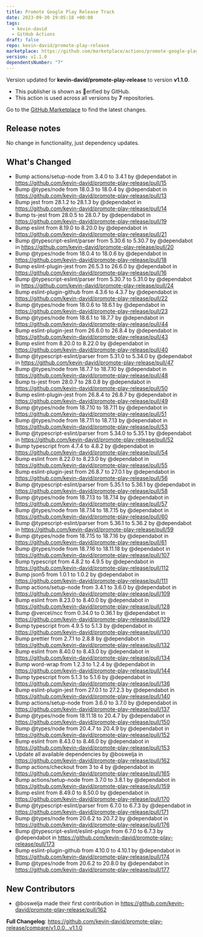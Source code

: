 ```yaml
---
title: Promote Google Play Release Track
date: 2023-09-30 19:05:18 +00:00
tags:
  - kevin-david
  - GitHub Actions
draft: false
repo: kevin-david/promote-play-release
marketplace: https://github.com/marketplace/actions/promote-google-play-release-track
version: v1.1.0
dependentsNumber: "7"
---
```



Version updated for **kevin-david/promote-play-release** to version **v1.1.0**.
- This publisher is shown as erified by GitHub.
- This action is used across all versions by **7** repositories.

Go to the [GitHub Marketplace](https://github.com/marketplace/actions/promote-google-play-release-track) to find the latest changes.

## Release notes

No change in functionality, just dependency updates.

## What's Changed
* Bump actions/setup-node from 3.4.0 to 3.4.1 by @dependabot in https://github.com/kevin-david/promote-play-release/pull/15
* Bump @types/node from 18.0.3 to 18.0.4 by @dependabot in https://github.com/kevin-david/promote-play-release/pull/13
* Bump jest from 28.1.2 to 28.1.3 by @dependabot in https://github.com/kevin-david/promote-play-release/pull/14
* Bump ts-jest from 28.0.5 to 28.0.7 by @dependabot in https://github.com/kevin-david/promote-play-release/pull/19
* Bump eslint from 8.19.0 to 8.20.0 by @dependabot in https://github.com/kevin-david/promote-play-release/pull/21
* Bump @typescript-eslint/parser from 5.30.6 to 5.30.7 by @dependabot in https://github.com/kevin-david/promote-play-release/pull/20
* Bump @types/node from 18.0.4 to 18.0.6 by @dependabot in https://github.com/kevin-david/promote-play-release/pull/18
* Bump eslint-plugin-jest from 26.5.3 to 26.6.0 by @dependabot in https://github.com/kevin-david/promote-play-release/pull/16
* Bump @typescript-eslint/parser from 5.30.7 to 5.31.0 by @dependabot in https://github.com/kevin-david/promote-play-release/pull/24
* Bump eslint-plugin-github from 4.3.6 to 4.3.7 by @dependabot in https://github.com/kevin-david/promote-play-release/pull/22
* Bump @types/node from 18.0.6 to 18.6.1 by @dependabot in https://github.com/kevin-david/promote-play-release/pull/23
* Bump @types/node from 18.6.1 to 18.7.7 by @dependabot in https://github.com/kevin-david/promote-play-release/pull/44
* Bump eslint-plugin-jest from 26.6.0 to 26.8.4 by @dependabot in https://github.com/kevin-david/promote-play-release/pull/43
* Bump eslint from 8.20.0 to 8.22.0 by @dependabot in https://github.com/kevin-david/promote-play-release/pull/40
* Bump @typescript-eslint/parser from 5.31.0 to 5.34.0 by @dependabot in https://github.com/kevin-david/promote-play-release/pull/47
* Bump @types/node from 18.7.7 to 18.7.10 by @dependabot in https://github.com/kevin-david/promote-play-release/pull/48
* Bump ts-jest from 28.0.7 to 28.0.8 by @dependabot in https://github.com/kevin-david/promote-play-release/pull/50
* Bump eslint-plugin-jest from 26.8.4 to 26.8.7 by @dependabot in https://github.com/kevin-david/promote-play-release/pull/49
* Bump @types/node from 18.7.10 to 18.7.11 by @dependabot in https://github.com/kevin-david/promote-play-release/pull/51
* Bump @types/node from 18.7.11 to 18.7.13 by @dependabot in https://github.com/kevin-david/promote-play-release/pull/53
* Bump @typescript-eslint/parser from 5.34.0 to 5.35.1 by @dependabot in https://github.com/kevin-david/promote-play-release/pull/52
* Bump typescript from 4.7.4 to 4.8.2 by @dependabot in https://github.com/kevin-david/promote-play-release/pull/54
* Bump eslint from 8.22.0 to 8.23.0 by @dependabot in https://github.com/kevin-david/promote-play-release/pull/55
* Bump eslint-plugin-jest from 26.8.7 to 27.0.1 by @dependabot in https://github.com/kevin-david/promote-play-release/pull/56
* Bump @typescript-eslint/parser from 5.35.1 to 5.36.1 by @dependabot in https://github.com/kevin-david/promote-play-release/pull/58
* Bump @types/node from 18.7.13 to 18.7.14 by @dependabot in https://github.com/kevin-david/promote-play-release/pull/57
* Bump @types/node from 18.7.14 to 18.7.15 by @dependabot in https://github.com/kevin-david/promote-play-release/pull/60
* Bump @typescript-eslint/parser from 5.36.1 to 5.36.2 by @dependabot in https://github.com/kevin-david/promote-play-release/pull/59
* Bump @types/node from 18.7.15 to 18.7.16 by @dependabot in https://github.com/kevin-david/promote-play-release/pull/61
* Bump @types/node from 18.7.16 to 18.11.18 by @dependabot in https://github.com/kevin-david/promote-play-release/pull/107
* Bump typescript from 4.8.2 to 4.9.5 by @dependabot in https://github.com/kevin-david/promote-play-release/pull/112
* Bump json5 from 1.0.1 to 1.0.2 by @dependabot in https://github.com/kevin-david/promote-play-release/pull/111
* Bump actions/setup-node from 3.4.1 to 3.6.0 by @dependabot in https://github.com/kevin-david/promote-play-release/pull/109
* Bump eslint from 8.23.0 to 8.40.0 by @dependabot in https://github.com/kevin-david/promote-play-release/pull/128
* Bump @vercel/ncc from 0.34.0 to 0.36.1 by @dependabot in https://github.com/kevin-david/promote-play-release/pull/129
* Bump typescript from 4.9.5 to 5.1.3 by @dependabot in https://github.com/kevin-david/promote-play-release/pull/130
* Bump prettier from 2.7.1 to 2.8.8 by @dependabot in https://github.com/kevin-david/promote-play-release/pull/132
* Bump eslint from 8.40.0 to 8.43.0 by @dependabot in https://github.com/kevin-david/promote-play-release/pull/134
* Bump word-wrap from 1.2.3 to 1.2.4 by @dependabot in https://github.com/kevin-david/promote-play-release/pull/144
* Bump typescript from 5.1.3 to 5.1.6 by @dependabot in https://github.com/kevin-david/promote-play-release/pull/136
* Bump eslint-plugin-jest from 27.0.1 to 27.2.3 by @dependabot in https://github.com/kevin-david/promote-play-release/pull/140
* Bump actions/setup-node from 3.6.0 to 3.7.0 by @dependabot in https://github.com/kevin-david/promote-play-release/pull/137
* Bump @types/node from 18.11.18 to 20.4.7 by @dependabot in https://github.com/kevin-david/promote-play-release/pull/150
* Bump @types/node from 20.4.7 to 20.4.9 by @dependabot in https://github.com/kevin-david/promote-play-release/pull/152
* Bump eslint from 8.43.0 to 8.46.0 by @dependabot in https://github.com/kevin-david/promote-play-release/pull/153
* Update all available dependencies by @boswelja in https://github.com/kevin-david/promote-play-release/pull/162
* Bump actions/checkout from 3 to 4 by @dependabot in https://github.com/kevin-david/promote-play-release/pull/165
* Bump actions/setup-node from 3.7.0 to 3.8.1 by @dependabot in https://github.com/kevin-david/promote-play-release/pull/159
* Bump eslint from 8.49.0 to 8.50.0 by @dependabot in https://github.com/kevin-david/promote-play-release/pull/170
* Bump @typescript-eslint/parser from 6.7.0 to 6.7.3 by @dependabot in https://github.com/kevin-david/promote-play-release/pull/171
* Bump @types/node from 20.6.2 to 20.7.2 by @dependabot in https://github.com/kevin-david/promote-play-release/pull/176
* Bump @typescript-eslint/eslint-plugin from 6.7.0 to 6.7.3 by @dependabot in https://github.com/kevin-david/promote-play-release/pull/173
* Bump eslint-plugin-github from 4.10.0 to 4.10.1 by @dependabot in https://github.com/kevin-david/promote-play-release/pull/174
* Bump @types/node from 20.6.2 to 20.8.0 by @dependabot in https://github.com/kevin-david/promote-play-release/pull/177

## New Contributors
* @boswelja made their first contribution in https://github.com/kevin-david/promote-play-release/pull/162

**Full Changelog**: https://github.com/kevin-david/promote-play-release/compare/v1.0.0...v1.1.0

